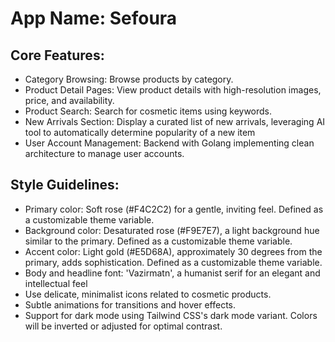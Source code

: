 # **App Name**: Sefoura

## Core Features:

- Category Browsing: Browse products by category.
- Product Detail Pages: View product details with high-resolution images, price, and availability.
- Product Search: Search for cosmetic items using keywords.
- New Arrivals Section: Display a curated list of new arrivals, leveraging AI tool to automatically determine popularity of a new item
- User Account Management: Backend with Golang implementing clean architecture to manage user accounts.

## Style Guidelines:

- Primary color: Soft rose (#F4C2C2) for a gentle, inviting feel. Defined as a customizable theme variable.
- Background color: Desaturated rose (#F9E7E7), a light background hue similar to the primary. Defined as a customizable theme variable.
- Accent color: Light gold (#E5D68A), approximately 30 degrees from the primary, adds sophistication. Defined as a customizable theme variable.
- Body and headline font: 'Vazirmatn', a humanist serif for an elegant and intellectual feel
- Use delicate, minimalist icons related to cosmetic products.
- Subtle animations for transitions and hover effects.
- Support for dark mode using Tailwind CSS's dark mode variant. Colors will be inverted or adjusted for optimal contrast.